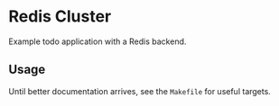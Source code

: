 # Redis Cluster

Example todo application with a Redis backend.

## Usage

Until better documentation arrives, see the `Makefile` for useful targets.
